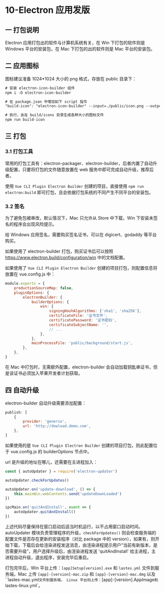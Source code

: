 # 10-Electron 应用发版

## 一 打包说明

Electron 应用打包出的软件与计算机系统有关，在 Win 下打包的软件则是 Windows 平台的安装包，在 Mac 下打包的出的软件则是 Mac 平台的安装包。

## 二 应用图标

图标建议准备 1024\*1024 大小的 png 格式，存放在 public 目录下：

```txt
# 安装 electron-icon-builder 组件
npm i -D electron-icon-builder

# 在 package.json 中增加如下 script 指令
"build-icon": "electron-icon-builder" --input=./public/icon.png --output=buil --flatten

# 执行，会在 build/icons 目录生成各种大小的图标文件
npm run build-icon
```

## 三 打包

### 3.1 打包工具

常用的打包工具有：electron-packager、electron-builder，后者内置了自动升级配置，只要将打包的文件随意放置在 web 服务中即可完成自动升级，推荐后者。

使用 `Vue CLI Plugin Electron Builder` 创建的项目，直接使用 `npm run electron:build` 即可打包，且会依据打包系统的不同产生不同平台的安装包。

### 3.2 签名

为了避免包被串改，默认情况下，Mac 只允许从 Store 中下载，Win 下安装未签名的程序会出现风险提示。

给 Windows 应用签名，需要购买签名证书，可以在 digicert、godaddy 等平台购买。

如果使用了 electron-builder 打包，购买证书后可以按照 <https://www.electron.build/configuration/win> 中的文档配置。

如果使用了 `Vue CLI Plugin Electron Builder` 创建的项目打包，则配置信息将放置在 vue.config.js 中：

```js
module.exports = {
    productionSourceMap: false,
    pluginOptions: {
        electronBuilder: {
            builderOptions: {
                win: {
                    signingHashAlgorithms: ['sha1', 'sha256'],
                    certificateFile: '证书文件',
                    certificatePassword: '证书密码',
                    certificateSubjectName: '',
                    // ...
                },
            },
            mainProcessFile: 'public/background/start.js',
        },
    },
}
```

在 Mac 中打包时，无需额外配置，electron-builder 会自动加载钥匙串证书，但是该证书必须加入苹果开发者计划获取。

## 四 自动升级

electron-builder 自动升级需要添加配置：

```js
publish: [
    {
        provider: 'generio',
        url: 'http://dowload.demo.com',
    },
]
```

如果使用的是 `Vue CLI Plugin Electron Builder` 创建的项目打包，则此配置位于 vue.config.js 的 builderOptions 节点中。

url 是升级的地址在哪儿，还需要在主进程加入：

```js
const { autoUpdater } = require('electron-updater')

autoUpdater.checkForUpdates()

autoUpdater.on('update-download', () => {
    this.mainWin.webContents.send('updateDownLoaded')
})

ipcMain.on('quitAndInstall', event => {
    autoUpdater.quitAndInstall()
})
```

上述代码尽量保持在窗口启动后适当时机运行，以不占用窗口启动时间。autoUpdater 模块负责管理程序的升级，`checkForUpdates()` 则会检查服务端的配置文件是否存在更新的安装程序（对比 package 中的 version），如果有，则开始下载，下载后会给渲染进程发送消息，由渲染进程提示用户“当前有新版本，是否需要升级”，用户选择升级后，由渲染进程发送 'quitAndInstall' 给主进程，主进程自动升级，退出程序，安装完毕后重启。

打包完毕后，Win 平台上传：`[app]Setup[version].exe` 和 `lastes.yml` 文件到服务端，Mac 上传 `[app]-[version]-mac.zip` 和 `[app]-[version]-mac.dmg` 以及 ``lastes-mac.yml`文件到服务端， Linux 平台则上传：`[app]-[version].AppImage` 和 `lastes-linux.yml`。
